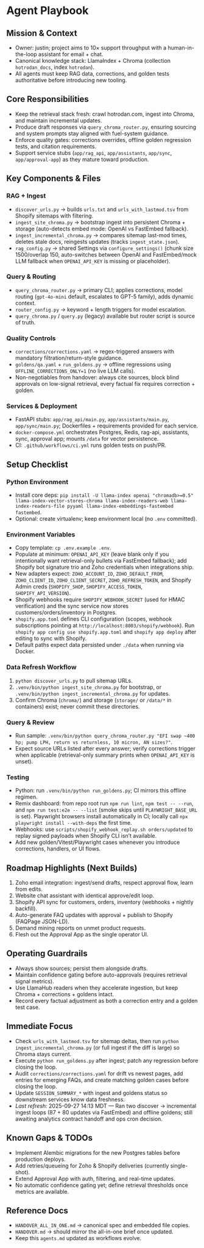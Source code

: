 # Agent Playbook

## Mission & Context
- Owner: justin; project aims to 10× support throughput with a human-in-the-loop assistant for email + chat.
- Canonical knowledge stack: LlamaIndex + Chroma (collection `hotrodan_docs`, index `hotrodan`).
- All agents must keep RAG data, corrections, and golden tests authoritative before introducing new tooling.

## Core Responsibilities
- Keep the retrieval stack fresh: crawl hotrodan.com, ingest into Chroma, and maintain incremental updates.
- Produce draft responses via `query_chroma_router.py`, ensuring sourcing and system prompts stay aligned with fuel-system guidance.
- Enforce quality gates: corrections overrides, offline golden regression tests, and citation requirements.
- Support service stubs (`app/rag_api`, `app/assistants`, `app/sync`, `app/approval-app`) as they mature toward production.

## Key Components & Files
### RAG + Ingest
- `discover_urls.py` → builds `urls.txt` and `urls_with_lastmod.tsv` from Shopify sitemaps with filtering.
- `ingest_site_chroma.py` → bootstrap ingest into persistent Chroma + storage (auto-detects embed mode: OpenAI vs FastEmbed fallback).
- `ingest_incremental_chroma.py` → compares sitemap last-mod times, deletes stale docs, reingests updates (tracks `ingest_state.json`).
- `rag_config.py` → shared Settings via `configure_settings()` (chunk size 1500/overlap 150, auto-switches between OpenAI and FastEmbed/mock LLM fallback when `OPENAI_API_KEY` is missing or placeholder).

### Query & Routing
- `query_chroma_router.py` → primary CLI; applies corrections, model routing (`gpt-4o-mini` default, escalates to GPT-5 family), adds dynamic context.
- `router_config.py` → keyword + length triggers for model escalation.
- `query_chroma.py` / `query.py` (legacy) available but router script is source of truth.

### Quality Controls
- `corrections/corrections.yaml` → regex-triggered answers with mandatory filtration/return-style guidance.
- `goldens/qa.yaml` + `run_goldens.py` → offline regressions using `OFFLINE_CORRECTIONS_ONLY=1` (no live LLM calls).
- Non-negotiables from handover: always cite sources, block blind approvals on low-signal retrieval, every factual fix requires correction + golden.

### Services & Deployment
- FastAPI stubs: `app/rag_api/main.py`, `app/assistants/main.py`, `app/sync/main.py`; Dockerfiles + requirements provided for each service.
- `docker-compose.yml` orchestrates Postgres, Redis, rag-api, assistants, sync, approval app; mounts `/data` for vector persistence.
- CI: `.github/workflows/ci.yml` runs golden tests on push/PR.

## Setup Checklist
### Python Environment
- Install core deps: `pip install -U llama-index openai "chromadb>=0.5" llama-index-vector-stores-chroma llama-index-readers-web llama-index-readers-file pyyaml llama-index-embeddings-fastembed fastembed`.
- Optional: create virtualenv; keep environment local (no `.env` committed).

### Environment Variables
- Copy template: `cp .env.example .env`.
- Populate at minimum: `OPENAI_API_KEY` (leave blank only if you intentionally want retrieval-only bullets via FastEmbed fallback); add Shopify bot signature trio and Zoho credentials when integrations ship.
- New adapters expect: `ZOHO_ACCOUNT_ID`, `ZOHO_DEFAULT_FROM`, `ZOHO_CLIENT_ID`, `ZOHO_CLIENT_SECRET`, `ZOHO_REFRESH_TOKEN`, and Shopify Admin creds (`SHOPIFY_SHOP`, `SHOPIFY_ACCESS_TOKEN`, `SHOPIFY_API_VERSION`).
- Shopify webhooks require `SHOPIFY_WEBHOOK_SECRET` (used for HMAC verification) and the sync service now stores customers/orders/inventory in Postgres.
- `shopify.app.toml` defines CLI configuration (scopes, webhook subscriptions pointing at `http://localhost:8003/shopify/webhook`). Run `shopify app config use shopify.app.toml` and `shopify app deploy` after editing to sync with Shopify.
- Default paths expect data persisted under `./data` when running via Docker.

### Data Refresh Workflow
1. `python discover_urls.py` to pull sitemap URLs.
2. `.venv/bin/python ingest_site_chroma.py` for bootstrap, or `.venv/bin/python ingest_incremental_chroma.py` for updates.
3. Confirm Chroma (`chroma/`) and storage (`storage/` or `/data/*` in containers) exist; never commit these directories.

### Query & Review
- Run sample: `.venv/bin/python query_chroma_router.py "EFI swap ~400 hp; pump LPH, return vs returnless, 10 micron, AN sizes?"`.
- Expect source URLs listed after every answer; verify corrections trigger when applicable (retrieval-only summary prints when `OPENAI_API_KEY` is unset).

### Testing
- Python: run `.venv/bin/python run_goldens.py`; CI mirrors this offline regimen.
- Remix dashboard: from repo root run `npm run lint`, `npm test -- --run`, and `npm run test:e2e -- --list` (smoke skips until `PLAYWRIGHT_BASE_URL` is set). Playwright browsers install automatically in CI; locally call `npx playwright install --with-deps` the first time.
- Webhooks: use `scripts/shopify_webhook_replay.sh orders/updated` to replay signed payloads when Shopify CLI isn’t available.
- Add new golden/Vitest/Playwright cases whenever you introduce corrections, handlers, or UI flows.

## Roadmap Highlights (Next Builds)
1. Zoho email integration: ingest/send drafts, respect approval flow, learn from edits.
2. Website chat assistant with identical approve/edit loop.
3. Shopify API sync for customers, orders, inventory (webhooks + nightly backfill).
4. Auto-generate FAQ updates with approval + publish to Shopify (FAQPage JSON-LD).
5. Demand mining reports on unmet product requests.
6. Flesh out the Approval App as the single operator UI.

## Operating Guardrails
- Always show sources; persist them alongside drafts.
- Maintain confidence gating before auto-approvals (requires retrieval signal metrics).
- Use LlamaHub readers when they accelerate ingestion, but keep Chroma + corrections + goldens intact.
- Record every factual adjustment as both a correction entry and a golden test case.

## Immediate Focus
- Check `urls_with_lastmod.tsv` for sitemap deltas, then run `python ingest_incremental_chroma.py` (or full ingest if the diff is large) so Chroma stays current.
- Execute `python run_goldens.py` after ingest; patch any regression before closing the loop.
- Audit `corrections/corrections.yaml` for drift vs newest pages, add entries for emerging FAQs, and create matching golden cases before closing the loop.
- Update `SESSION_SUMMARY_*` with ingest and goldens status so downstream services know data freshness.
- _Last refresh:_ 2025-09-27 14:13 MDT — Ran two discover → incremental ingest loops (87 + 80 updates via FastEmbed) and offline goldens; still awaiting analytics contract handoff and ops cron decision.

## Known Gaps & TODOs
- Implement Alembic migrations for the new Postgres tables before production deploys.
- Add retries/queueing for Zoho & Shopify deliveries (currently single-shot).
- Extend Approval App with auth, filtering, and real-time updates.
- No automatic confidence gating yet; define retrieval thresholds once metrics are available.

## Reference Docs
- `HANDOVER_ALL_IN_ONE.md` → canonical spec and embedded file copies.
- `HANDOVER.md` → should mirror the all-in-one brief once updated.
- Keep this `agents.md` updated as workflows evolve.
